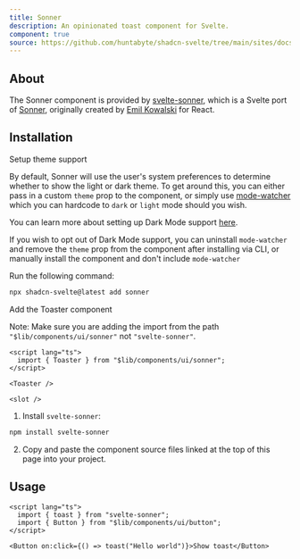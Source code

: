 ```yaml
---
title: Sonner
description: An opinionated toast component for Svelte.
component: true
source: https://github.com/huntabyte/shadcn-svelte/tree/main/sites/docs/src/lib/registry/default/ui/sonner
---
```


<script>
  import { ComponentPreview, ManualInstall, Steps, Step } from '$lib/components/docs';
</script>

<ComponentPreview name="sonner-demo">

<div />

</ComponentPreview>

## About

The Sonner component is provided by [svelte-sonner](https://svelte-sonner.vercel.app/), which is a Svelte port of [Sonner](https://sonner.emilkowal.ski/), originally created by [Emil Kowalski](https://twitter.com/emilkowalski_) for React.

## Installation

<Steps>

<Step>
	Setup theme support
</Step>

By default, Sonner will use the user's system preferences to determine whether to show the light or dark theme. To get around this, you can either pass in a custom `theme` prop to the component, or simply use [mode-watcher](https://github.com/svecosystem/mode-watcher) which you can hardcode to `dark` or `light` mode should you wish.

You can learn more about setting up Dark Mode support [here](/docs/dark-mode).

If you wish to opt out of Dark Mode support, you can uninstall `mode-watcher` and remove the `theme` prop from the component after installing via CLI, or manually install the component and don't include `mode-watcher`

<Step>
	Run the following command:
</Step>

```bash
npx shadcn-svelte@latest add sonner
```

<Step>
	Add the Toaster component
</Step>

Note: Make sure you are adding the import from the path `"$lib/components/ui/sonner"` not `"svelte-sonner"`.

```svelte title="+layout.svelte" {2,5}
<script lang="ts">
  import { Toaster } from "$lib/components/ui/sonner";
</script>

<Toaster />

<slot />
```

</Steps>

<ManualInstall>

1. Install `svelte-sonner`:

```bash
npm install svelte-sonner
```

2. Copy and paste the component source files linked at the top of this page into your project.

</ManualInstall>

## Usage

```svelte
<script lang="ts">
  import { toast } from "svelte-sonner";
  import { Button } from "$lib/components/ui/button";
</script>

<Button on:click={() => toast("Hello world")}>Show toast</Button>
```
